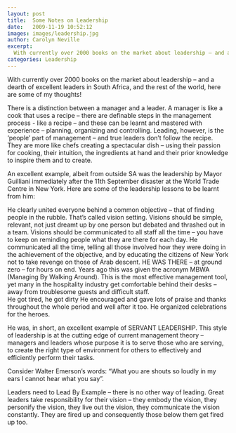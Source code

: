 ```yaml
---
layout: post
title:  Some Notes on Leadership
date:   2009-11-19 10:52:12
images: images/leadership.jpg
author: Carolyn Neville
excerpt:
  With currently over 2000 books on the market about leadership – and a dearth of excellent leaders in South Africa, and the rest of the world, here are some of my thoughts! 
categories: Leadership
---
```

With currently over 2000 books on the market about leadership – and a dearth of excellent leaders in South Africa, and the rest of the world, here are some of my thoughts!

There is a distinction between a manager and a leader.  A manager is like a cook that uses a recipe – there are definable steps in the management process - like a recipe – and these can be learnt and mastered with experience – planning, organizing and controlling.  Leading, however, is the ‘people’ part of management – and true leaders don’t follow the recipe.  They are more like chefs creating a spectacular dish – using their passion for cooking, their intuition, the ingredients at hand and their prior knowledge to inspire them and to create.  

An excellent example, albeit from outside SA was the leadership by Mayor Guilliani immediately after the 11th September disaster at the World Trade Centre in New York.  Here are some of the leadership lessons to be learnt from him:

He clearly united everyone behind a common objective – that of finding people in the rubble.  That’s called vision setting.  Visions should be simple, relevant, not just dreamt up by one person but debated and thrashed out in a team.  Visions should be communicated to all staff all the time – you have to keep on reminding people what they are there for each day.
He communicated all the time, telling all those involved how they were doing in the achievement of the objective, and by educating the citizens of New York not to take revenge on those of Arab descent.
HE WAS THERE – at ground zero – for hours on end.  Years ago this was given the acronym MBWA (Managing By Walking Around).   This is the most effective management tool, yet many in the hospitality industry get comfortable behind their desks – away from troublesome guests and difficult staff.  
He got tired, he got dirty
He encouraged and gave lots of praise and thanks throughout the whole period and well after it too.  He organized celebrations for the heroes.

He was, in short, an excellent example of SERVANT LEADERSHIP.  This style of leadership is at the cutting edge of current management theory – managers and leaders whose purpose it is to serve those who are serving, to create the right type of environment for others to effectively and efficiently perform their tasks.

Consider Walter Emerson’s words:  “What you are shouts so loudly in my ears I cannot hear what you say”.

Leaders need to Lead By Example – there is no other way of leading.  Great leaders take responsibility for their vision – they embody the vision, they personify the vision, they live out the vision, they communicate the vision constantly.  They are fired up and consequently those below them get fired up too.